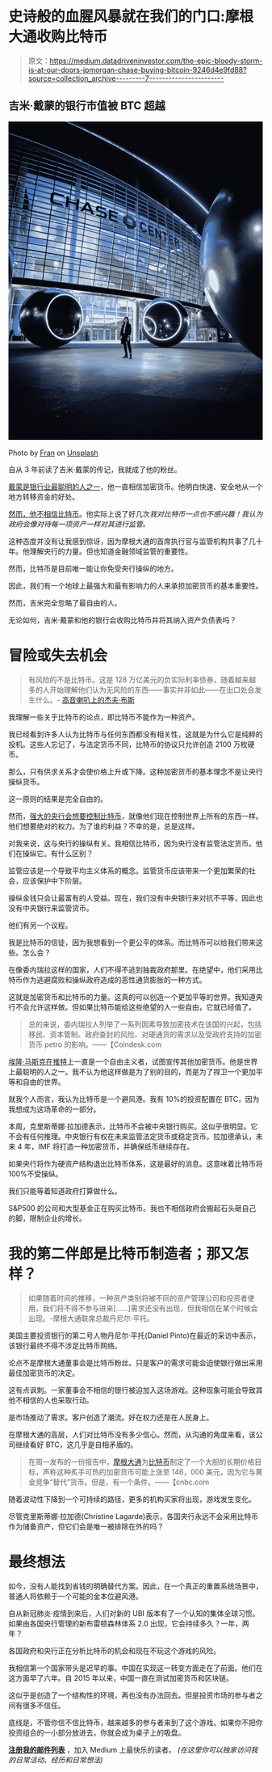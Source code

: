 # 史诗般的血腥风暴就在我们的门口:摩根大通收购比特币

> 原文：<https://medium.datadriveninvestor.com/the-epic-bloody-storm-is-at-our-doors-jpmorgan-chase-buying-bitcoin-9246d4e9fd88?source=collection_archive---------7----------------------->

## 吉米·戴蒙的银行市值被 BTC 超越

![](img/958bc01131d0e1495accebd0bbde1e7c.png)

Photo by [Fran](https://unsplash.com/@francistogram?utm_source=medium&utm_medium=referral) on [Unsplash](https://unsplash.com?utm_source=medium&utm_medium=referral)

自从 3 年前读了吉米·戴蒙的传记，我就成了他的粉丝。

[戴蒙是银行业最聪明的人之一](https://medium.com/the-price-of-tomorrow/how-to-become-a-staggering-money-expert-7403ba8f39fe)，他一直相信加密货币。他明白快速、安全地从一个地方转移资金的好处。

[然而，他不相信比特币](https://medium.com/the-price-of-tomorrow/bitcoin-a-free-market-flag-vs-a-suffisticated-marketing-brand-846a86892a78)。他实际上说了好几次*我对比特币一点也不感兴趣！我认为政府会像对待每一项资产一样对其进行监管。*

这种态度并没有让我感到惊讶，因为摩根大通的首席执行官与监管机构共事了几十年。他理解央行的力量。但也知道金融领域监管的重要性。

然而，比特币是目前唯一能让你免受央行操纵的地方。

因此，我们有一个地球上最强大和最有影响力的人来承担加密货币的基本重要性。

然而，吉米完全忽略了最自由的人。

无论如何，吉米·戴蒙和他的银行会收购比特币并将其纳入资产负债表吗？

# 冒险或失去机会

> 有风险的不是比特币。这是 128 万亿美元的负实际利率债券，随着越来越多的人开始理解他们认为无风险的东西——事实并非如此——在出口处会发生什么。- [高音喇叭上的杰夫·布斯](https://bit.ly/3dfWVt2)

我理解一些关于比特币的论点，即比特币不能作为一种资产。

我已经看到许多人认为比特币与任何东西都没有相关性，这就是为什么它是纯粹的投机。这些人忘记了，与法定货币不同，比特币的协议只允许创造 2100 万枚硬币。

那么，只有供求关系才会使价格上升或下降。这种加密货币的基本理念不是让央行操纵货币。

这一原则的结果是完全自由的。

然而，[强大的央行会想要控制比特币](https://medium.com/the-price-of-tomorrow/central-banks-looming-assault-to-manipulate-bitcoin-350bb703cf2f)，就像他们现在控制世界上所有的东西一样。他们想要绝对的权力。为了谁的利益？不幸的是，总是这样。

对我来说，这与央行的操纵有关。我相信比特币，因为央行没有监管法定货币。他们在操纵它。有什么区别？

监管应该是一个导致平均主义体系的概念。监管货币应该带来一个更加繁荣的社会，应该保护中下阶层。

操纵金钱只会让最富有的人受益。现在，我们没有中央银行来对抗不平等，因此也没有中央银行来监管货币。

他们有另一个议程。

我是比特币的信徒，因为我想看到一个更公平的体系。而比特币可以给我们带来这些。怎么会？

在像委内瑞拉这样的国家，人们不得不逃到独裁政府那里。在绝望中，他们采用比特币作为逃避腐败和操纵政府造成的恶性通货膨胀的一种方式。

这就是加密货币和比特币的力量。这真的可以创造一个更加平等的世界。我知道央行不会允许这样做。但如果比特币能给这些绝望的人一些自由，它就已经值了。

> 总的来说，委内瑞拉人列举了一系列因素导致加密技术在该国的兴起，包括移民、资本管制、政府查封的风险、对硬通货的需求以及受政府支持的加密货币 petro 的影响。——【Coindesk.com 

[埃隆·马斯克在推特](https://medium.com/datadriveninvestor/the-perfect-bloody-storm-is-coming-tesla-buying-bitcoin-c9df6a330e7)上一直是一个自由主义者，试图宣传其他加密货币。他是世界上最聪明的人之一。我不认为他这样做是为了别的目的，而是为了捍卫一个更加平等和自由的世界。

就我个人而言，我认为比特币是一个避风港。我有 10%的投资配置在 BTC，因为我想成为这场革命的一部分。

本周，克里斯蒂娜·拉加德表示，比特币不会被中央银行购买。这似乎很明显。它不会有任何推理。中央银行有权在未来监管法定货币或稳定货币。拉加德承认，未来 4 年，IMF 将打造一种加密货币，并确保纸币继续存在。

如果央行将作为硬资产结构退出比特币体系，这是最好的消息。这意味着比特币将 100%不受操纵。

我们只能等着知道政府打算做什么。

S&P500 的公司和大型基金正在购买比特币。我也不相信政府会搬起石头砸自己的脚，限制企业的增长。

# 我的第二伴郎是比特币制造者；那又怎样？

> 如果随着时间的推移，一种资产类别将被不同的资产管理公司和投资者使用，我们将不得不参与进来[……]需求还没有出现，但我相信在某个时候会出现。-摩根大通联席总裁丹尼尔·平托。

美国主要投资银行的第二号人物丹尼尔·平托(Daniel Pinto)在最近的采访中表示，该银行最终不得不涉足比特币网络。

论点不是摩根大通董事会是比特币粉丝。只是客户的需求可能会迫使银行做出采用最佳加密货币的决定。

这有点讽刺。一家董事会不相信的银行被迫加入这场游戏。这种现象可能会导致其他不相信的人也采取行动。

是市场推动了需求。客户创造了潮流。好在权力还是在人民身上。

在摩根大通的高层，人们对比特币没有多少信心。然而，从沟通的角度来看，该公司继续看好 BTC，这几乎是自相矛盾的。

> 在周一发布的一份报告中，[摩根大通](https://www.cnbc.com/quotes/JPM)为[比特币](https://www.cnbc.com/quotes/?symbol=BTC.CM=)制定了一个大胆的长期价格目标，声称这种炙手可热的加密货币可能上涨至 146，000 美元，因为它与黄金竞争“替代”货币。但是，有一个条件。——【cnbc.com 

随着波动性下降到一个可持续的路径，更多的机构买家将出现，游戏发生变化。

尽管克里斯蒂娜·拉加德(Christine Lagarde)表示，各国央行永远不会采用比特币作为储备资产，但它们会是唯一被排除在外的吗？

# 最终想法

如今，没有人能找到省钱的明确替代方案。因此，在一个真正的重置系统场景中，普通人将依赖于一个可能的金本位避风港。

自从新冠肺炎·疫情到来后，人们对新的 UBI 版本有了一个认知的集体全球习惯。如果由各国央行管理的新布雷顿森林体系 2.0 出现，它会持续多久？一年，两年？

各国政府和央行正在分析比特币的机会和现在不玩这个游戏的风险。

我相信第一个国家带头是迟早的事。中国在实现这一转变方面走在了前面。他们在这方面早了六年。自 2015 年以来，中国一直在测试加密货币和区块链。

这似乎是创造了一个结构性的环境，再也没有办法回去。但是投资市场的参与者之间有很多不信任。

底线是，不管你信不信比特币，越来越多的参与者来到了这个游戏。如果你不把你投资组合的一小部分放进去，你就会成为桌子上的吸盘。

[**注册我的邮件列表**](https://mailchi.mp/104ad9e5f4d9/nuno-fabiao) ，加入 Medium 上最快乐的读者。
*(在这里你可以独家访问我的日常活动、经历和日常想法)*